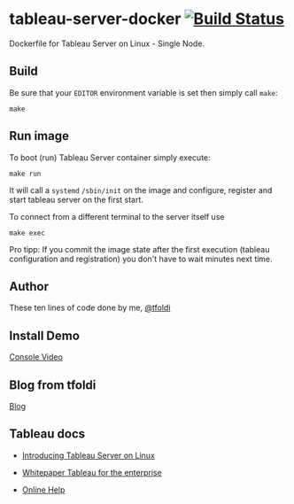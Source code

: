 # tableau-server-docker [![Build Status](https://travis-ci.org/tfoldi/tableau-server-docker.svg?branch=master)](https://travis-ci.org/tfoldi/tableau-server-docker)

Dockerfile for Tableau Server on Linux - Single Node. 

## Build
   
Be sure that your `EDITOR` environment variable is set then simply call `make`:

    make
    
## Run image

To boot (run) Tableau Server container simply execute:

    make run

It will call a `systemd` `/sbin/init` on the image and configure, register and start tableau server
on the first start.

To connect from a different terminal to the server itself use

    make exec
    
Pro tipp: If you commit the image state after the first execution (tableau configuration and registration) you don't
have to wait minutes next time.
    
## Author

These ten lines of code done by me, [@tfoldi](https://twitter.com/tfoldi)


## Install Demo
[Console Video](https://asciinema.org/a/oJ7tTN0URdtF9UqpCRRGJzKvT/embed?)
    
## Blog from tfoldi
[Blog](https://databoss.starschema.net/tableau-server-linux-docker-container/)

## Tableau docs

- [Introducing Tableau Server on Linux](https://onlinehelp.tableau.com/current/server-linux/en-us/release_notes_linux.htm)

- [Whitepaper Tableau for the enterprise](https://www.tableau.com/sites/default/files/whitepapers/whitepaper_tableau-for-the-enterprise_0.pdf)

- [Online Help](http://onlinehelp.tableau.com/v10.5/pro/desktop/en-us/help.htm)
